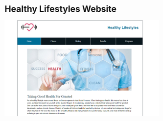 # Healthy Lifestyles Website

![Image of Home-Page](https://github.com/nate51315/Healthy-Lifestyles-Website/blob/master/images/health-home-page.png)

